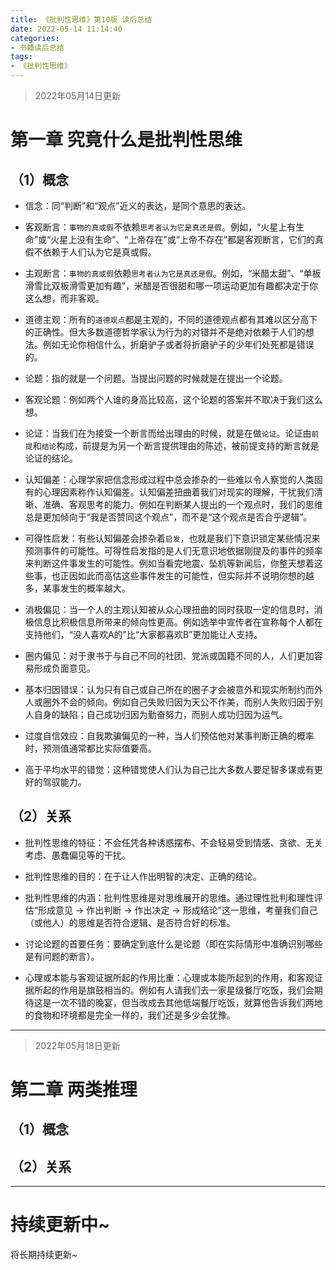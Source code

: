 ```yaml
---
title: 《批判性思维》第10版 读后总结
date: 2022-05-14 11:14:40
categories:
- 书籍读后总结
tags:
- 《批判性思维》
---
```








> 2022年05月14日更新

# 第一章 究竟什么是批判性思维

## （1）概念

- 信念：同“判断”和“观点”近义的表达，是同个意思的表达。

- 客观断言：`事物的真或假`不依赖`思考者认为它是真还是假`。例如，“火星上有生命”或“火星上没有生命”、“上帝存在”或“上帝不存在”都是客观断言，它们的真假不依赖于人们认为它是真或假。
- 主观断言：`事物的真或假`依赖`思考者认为它是真还是假`。例如，“米醋太甜”、“单板滑雪比双板滑雪更加有趣”，米醋是否很甜和哪一项运动更加有趣都决定于你这么想，而非客观。
- 道德主观：所有的`道德观点`都是主观的，不同的道德观点都有其难以区分高下的正确性。但大多数道德哲学家认为行为的对错并不是绝对依赖于人们的想法。例如无论你相信什么，折磨驴子或者将折磨驴子的少年们处死都是错误的。
- 论题：指的就是一个问题。当提出问题的时候就是在提出一个论题。
- 客观论题：例如两个人谁的身高比较高，这个论题的答案并不取决于我们这么想。
- 论证：当我们在为接受一个断言而给出理由的时候，就是在做`论证`。论证由`前提`和`结论`构成，前提是为另一个断言提供理由的陈述，被前提支持的断言就是论证的结论。
- 认知偏差：心理学家把信念形成过程中总会掺杂的一些难以令人察觉的人类固有的心理因素称作认知偏差。认知偏差扭曲着我们对现实的理解，干扰我们清晰、准确、客观思考的能力。例如在判断某人提出的一个观点时，我们的思维总是更加倾向于“我是否赞同这个观点”，而不是“这个观点是否合乎逻辑”。
- 可得性启发：有些认知偏差会掺杂着`启发`，也就是我们下意识锁定某些情况来预测事件的可能性。可得性启发指的是人们无意识地依据刚提及的事件的频率来判断这件事发生的可能性。例如当看完地震、坠机等新闻后，你整天想着这些事，也正因如此而高估这些事件发生的可能性，但实际并不说明你想的越多，某事发生的概率越大。
- 消极偏见：当一个人的主观认知被从众心理扭曲的同时获取一定的信息时，消极信息比积极信息所带来的倾向性更高。例如选举中宣传者在宣称每个人都在支持他们，“没人喜欢A的”比“大家都喜欢B”更加能让人支持。
- 圈内偏见：对于隶书于与自己不同的社团、党派或国籍不同的人，人们更加容易形成负面意见。
- 基本归因错误：认为只有自己或自己所在的圈子才会被意外和现实所制约而外人或圈外不会的倾向。例如自己失败归因为天公不作美，而别人失败归因于别人自身的缺陷；自己成功归因为勤奋努力，而别人成功归因为运气。
- 过度自信效应：自我欺骗偏见的一种，当人们预估他对某事判断正确的概率时，预测值通常都比实际值要高。
- 高于平均水平的错觉：这种错觉使人们认为自己比大多数人要足智多谋或有更好的驾驭能力。

## （2）关系

- 批判性思维的特征：不会任凭各种诱惑摆布、不会轻易受到情感、贪欲、无关考虑、愚蠢偏见等的干扰。

- 批判性思维的目的：在于让人作出明智的决定、正确的结论。
- 批判性思维的内涵：批判性思维是对思维展开的思维。通过理性批判和理性评估“形成意见 -> 作出判断 -> 作出决定 -> 形成结论”这一思维，考量我们自己（或他人）的思维是否符合逻辑、是否符合好的标准。
- 讨论论题的首要任务：要确定到底什么是论题（即在实际情形中准确识别哪些是有问题的断言）。
- 心理或本能与客观证据所起的作用比重：心理或本能所起到的作用，和客观证据所起的作用是旗鼓相当的。例如有人请我们去一家星级餐厅吃饭，我们会期待这是一次不错的晚宴，但当改成去其他低端餐厅吃饭，就算他告诉我们两地的食物和环境都是完全一样的，我们还是多少会犹豫。







***

> 2022年05月18日更新

# 第二章 两类推理

## （1）概念

## （2）关系







***

# 持续更新中~

将长期持续更新~